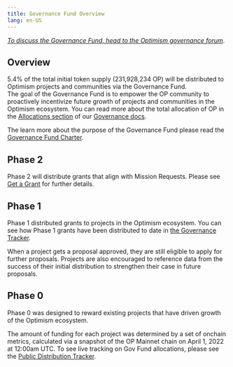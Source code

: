 ```yaml
---
title: Governance Fund Overview
lang: en-US
---
```


*[To discuss the Governance Fund, head to the Optimism governance forum](https://gov.optimism.io/t/governance-fund-discussion-thread/213)*.





## Overview

5.4% of the total initial token supply (231,928,234 OP) will be distributed to Optimism projects and communities via the Governance Fund.  
The goal of the Governance Fund is to empower the OP community to proactively incentivize future growth of projects and communities in the Optimism ecosystem. 
You can read more about the total allocation of OP in the [Allocations section](./allocations.md) of our [Governance docs](./README.md). 

The learn more about the purpose of the Governance Fund please read the [Governance Fund Charter](https://gov.optimism.io/t/governance-fund-charter/3944).  


## Phase 2
Phase 2 will distribute grants that align with Mission Requests. Please see [Get a Grant](https://community.optimism.io/docs/governance/get-a-grant/) for further details. 

## Phase 1

Phase 1 distributed grants to projects in the Optimism ecosystem. 
You can see how Phase 1 grants have been distributed to date in [the Governance Tracker](https://docs.google.com/spreadsheets/d/1eaHOlWB34ij1KGsXdaNyTQg4tt1Pu2JurJsElBb6a8k/edit#gid=0). 

When a project gets a proposal approved, they are still eligible to apply for further proposals. 
Projects are also encouraged to reference data from the success of their initial distribution to strengthen their case in future proposals.


## Phase 0

Phase 0 was designed to reward existing projects that have driven growth of the Optimism ecosystem. 

The amount of funding for each project was determined by a set of onchain metrics, calculated via a snapshot of the OP Mainnet chain on April 1, 2022 at 12:00am UTC.
To see live tracking on Gov Fund allocations, please see the [Public Distribution Tracker](https://docs.google.com/spreadsheets/d/1eaHOlWB34ij1KGsXdaNyTQg4tt1Pu2JurJsElBb6a8k/edit#gid=0).
